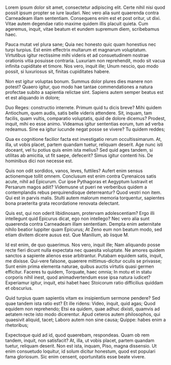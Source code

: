 ---
---
Lorem ipsum dolor sit amet, consectetur adipiscing elit. Certe nihil nisi quod possit ipsum propter se iure laudari. Nec vero alia sunt quaerenda contra Carneadeam illam sententiam. Consequens enim est et post oritur, ut dixi. Vitae autem degendae ratio maxime quidem illis placuit quieta. Cum ageremus, inquit, vitae beatum et eundem supremum diem, scribebamus haec. 

Pauca mutat vel plura sane; Quia nec honesto quic quam honestius nec turpi turpius. Est enim effectrix multarum et magnarum voluptatum. Virtutibus igitur rectissime mihi videris et ad consuetudinem nostrae orationis vitia posuisse contraria. Luxuriam non reprehendit, modo sit vacua infinita cupiditate et timore. Nos vero, inquit ille; Unum nescio, quo modo possit, si luxuriosus sit, finitas cupiditates habere. 

Non est igitur voluptas bonum. Summus dolor plures dies manere non potest? Quaero igitur, quo modo hae tantae commendationes a natura profectae subito a sapientia relictae sint. Sapiens autem semper beatus est et est aliquando in dolore; 

Duo Reges: constructio interrete. Primum quid tu dicis breve? Mihi quidem Antiochum, quem audis, satis belle videris attendere. Sit, inquam, tam facilis, quam vultis, comparatio voluptatis, quid de dolore dicemus? Prodest, inquit, mihi eo esse animo. Videamus igitur sententias eorum, tum ad verba redeamus. Sine ea igitur iucunde negat posse se vivere? Tu quidem reddes; 

Qua ex cognitione facilior facta est investigatio rerum occultissimarum. At, illa, ut vobis placet, partem quandam tuetur, reliquam deserit. Age nunc isti doceant, vel tu potius quis enim ista melius? Sed quid ages tandem, si utilitas ab amicitia, ut fit saepe, defecerit? Simus igitur contenti his. De hominibus dici non necesse est. 

Quis non odit sordidos, vanos, leves, futtiles? Aufert enim sensus actionemque tollit omnem. Conclusum est enim contra Cyrenaicos satis acute, nihil ad Epicurum. Cur ipse Pythagoras et Aegyptum lustravit et Persarum magos adiit? Videmusne ut pueri ne verberibus quidem a contemplandis rebus perquirendisque deterreantur? Quod vestri non item. Qui est in parvis malis. Stulti autem malorum memoria torquentur, sapientes bona praeterita grata recordatione renovata delectant. 

Quis est, qui non oderit libidinosam, protervam adolescentiam? Ergo illi intellegunt quid Epicurus dicat, ego non intellego? Nec vero alia sunt quaerenda contra Carneadeam illam sententiam. Dempta enim aeternitate nihilo beatior Iuppiter quam Epicurus; At Zeno eum non beatum modo, sed etiam divitem dicere ausus est. Que Manilium, ab iisque M. 

Id est enim, de quo quaerimus. Nos vero, inquit ille; Nam aliquando posse recte fieri dicunt nulla expectata nec quaesita voluptate. Ne amores quidem sanctos a sapiente alienos esse arbitrantur. Putabam equidem satis, inquit, me dixisse. Qui-vere falsone, quaerere mittimus-dicitur oculis se privasse; Sunt enim prima elementa naturae, quibus auctis vírtutis quasi germen efficitur. Faceres tu quidem, Torquate, haec omnia; In motu et in statu corporis nihil inest, quod animadvertendum esse ipsa natura iudicet? Experiamur igitur, inquit, etsi habet haec Stoicorum ratio difficilius quiddam et obscurius. 

Quid turpius quam sapientis vitam ex insipientium sermone pendere? Sed quae tandem ista ratio est? Et ille ridens: Video, inquit, quid agas; Quod equidem non reprehendo; Etsi ea quidem, quae adhuc dixisti, quamvis ad aetatem recte isto modo dicerentur. Apud ceteros autem philosophos, qui quaesivit aliquid, tacet; Laboro autem non sine causa; Quippe: habes enim a rhetoribus; 

Expectoque quid ad id, quod quaerebam, respondeas. Quam ob rem tandem, inquit, non satisfacit? At, illa, ut vobis placet, partem quandam tuetur, reliquam deserit. Non est ista, inquam, Piso, magna dissensio. Ut enim consuetudo loquitur, id solum dicitur honestum, quod est populari fama gloriosum. Sic enim censent, oportunitatis esse beate vivere. 


